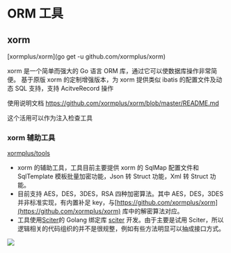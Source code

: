 # ORM 工具

## xorm

[xormplus/xorm](go get -u github.com/xormplus/xorm)

xorm 是一个简单而强大的 Go 语言 ORM 库，通过它可以使数据库操作非常简便。
基于原版 xorm 的定制增强版本，为 xorm 提供类似 ibatis 的配置文件及动态 SQL 支持，支持 AcitveRecord 操作

使用说明文档 https://github.com/xormplus/xorm/blob/master/README.md

这个活用可以作为注入检查工具

### xorm 辅助工具

[xormplus/tools](https://github.com/xormplus/tools)

- xorm 的辅助工具，工具目前主要提供 xorm 的 SqlMap 配置文件和 SqlTemplate 模板批量加密功能，Json 转 Struct 功能，Xml 转 Struct 功能。
- 目前支持 AES，DES，3DES，RSA 四种加密算法。其中 AES，DES，3DES 并非标准实现，有内置补足 key，与[https://github.com/xormplus/xorm](https://github.com/xormplus/xorm) 库中的解密算法对应。
- 工具使用[Sciter](http://sciter.com/)的 Golang 绑定库 [sciter](https://github.com/oskca/sciter) 开发。由于主要是试用 Sciter，所以逻辑相关的代码组织的并不是很规整，例如有些方法明显可以抽成接口方式。

![](http://i.imgur.com/YxI3QE3.png)
